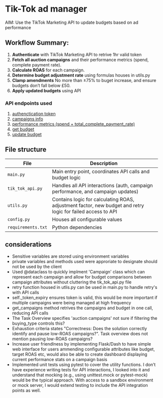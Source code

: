 # Tik-Tok ad manager #
AIM: Use the TikTok Marketing API to update budgets based on ad performance

## Workflow Summary:
1. **Authenticate** with TikTok Marketing API to retrive 1hr valid token
2. **Fetch all auction campaigns** and their performance metrics (spend, complete payment rate).
3. **Calculate ROAS** for each campaign.
4. **Determine budget adjustment rate** using formulas houses in utils.py
5. **Clamp amendments** No more than ±75% to buget increase, and ensure budgets don’t fall below £50.
6. **Apply updated budgets** using API

### API endpoints used

1) [authenctication token](https://business-api.tiktok.com/portal/docs?id=1738373164380162)
2) [campaigns info](https://business-api.tiktok.com/portal/docs?id=1739315828649986)
3) [performance metrics (spend + total_complete_payment_rate)](https://business-api.tiktok.com/portal/docs?id=1751625293044737)
4) [get budget](https://business-api.tiktok.com/portal/docs?id=1739381246298114)
5) [update budget](https://business-api.tiktok.com/portal/docs?id=1739320422086657)

## File structure
| File               | Description |
|--------------------|-------------|
| `main.py`          | Main entry point, coordinates API calls and budget logic |
| `tik_tok_api.py`   | Handles all API interactions (auth, campaign performance, and campaign updates) |
| `utils.py`         | Contains logic for calculating ROAS, adjustment factor, new budget and retry logic for failed access to API  |
| `config.py`        | Houses all configurable values |
| `requirements.txt` | Python dependencies |


## considerations
- Sensitive variables are stored using environment variables
- private variables and methods used were approriate to designate should not be used by the client
- Used @dataclass to quickly implment 'Campaign' class which can represent each campaign and allow for budget comparisons between campaign attributes without cluttering the tik_tok_api.py file
- retry function housed in utlis.py can be used in main.py to handle retry's with API calls
- self._token_expiry ensures token is valid, this would be more important if multiple campaigns were being managed at high frequency
- get_campaigns method retrives the campaigns and budget in one call, reducing API calls
- The Task Overview specifies 'auction campaigns' not sure if filtering the buying_type controls this?
- Exhaustion criteria states "Correctness: Does the solution correctly identify and pause low-ROAS campaigns?". Task overview does not mention pausing low-ROAS campaigns?
- Increase user friendlness by implementing Flask/Dash to have simple web interface for users ammending configurable attributes like budget, target ROAS etc, would also be able to create dashboard displaying current performance stats on a campaign basis
- Implemented unit tests using pytest to cover the utility functions. I don’t have experience writing tests for API interactions, I looked into it and understand that mocking (e.g., using unittest.mock or pytest-mock) would be the typical approach. With access to a sandbox environment or mock server, I would extend testing to include the API integration points as well.